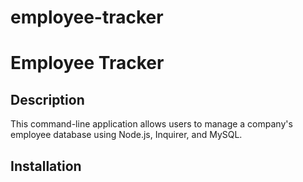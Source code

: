 # employee-tracker

# Employee Tracker

## Description
This command-line application allows users to manage a company's employee database using Node.js, Inquirer, and MySQL.

## Installation
